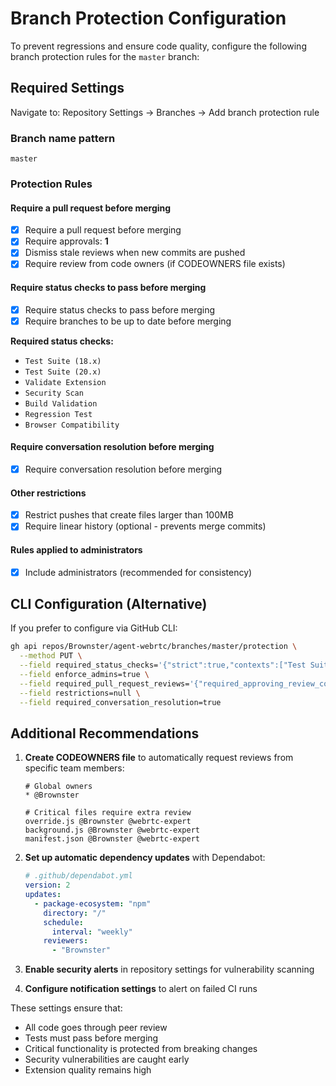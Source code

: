 # Branch Protection Configuration

To prevent regressions and ensure code quality, configure the following branch protection rules for the `master` branch:

## Required Settings

Navigate to: Repository Settings → Branches → Add branch protection rule

### Branch name pattern
```
master
```

### Protection Rules

#### Require a pull request before merging
- [x] Require a pull request before merging
- [x] Require approvals: **1**
- [x] Dismiss stale reviews when new commits are pushed
- [x] Require review from code owners (if CODEOWNERS file exists)

#### Require status checks to pass before merging
- [x] Require status checks to pass before merging
- [x] Require branches to be up to date before merging

**Required status checks:**
- `Test Suite (18.x)`
- `Test Suite (20.x)` 
- `Validate Extension`
- `Security Scan`
- `Build Validation`
- `Regression Test`
- `Browser Compatibility`

#### Require conversation resolution before merging
- [x] Require conversation resolution before merging

#### Other restrictions
- [x] Restrict pushes that create files larger than 100MB
- [x] Require linear history (optional - prevents merge commits)

#### Rules applied to administrators
- [x] Include administrators (recommended for consistency)

## CLI Configuration (Alternative)

If you prefer to configure via GitHub CLI:

```bash
gh api repos/Brownster/agent-webrtc/branches/master/protection \
  --method PUT \
  --field required_status_checks='{"strict":true,"contexts":["Test Suite (18.x)","Test Suite (20.x)","Validate Extension","Security Scan","Build Validation","Regression Test","Browser Compatibility"]}' \
  --field enforce_admins=true \
  --field required_pull_request_reviews='{"required_approving_review_count":1,"dismiss_stale_reviews":true}' \
  --field restrictions=null \
  --field required_conversation_resolution=true
```

## Additional Recommendations

1. **Create CODEOWNERS file** to automatically request reviews from specific team members:
   ```
   # Global owners
   * @Brownster

   # Critical files require extra review
   override.js @Brownster @webrtc-expert
   background.js @Brownster @webrtc-expert
   manifest.json @Brownster @webrtc-expert
   ```

2. **Set up automatic dependency updates** with Dependabot:
   ```yaml
   # .github/dependabot.yml
   version: 2
   updates:
     - package-ecosystem: "npm"
       directory: "/"
       schedule:
         interval: "weekly"
       reviewers:
         - "Brownster"
   ```

3. **Enable security alerts** in repository settings for vulnerability scanning

4. **Configure notification settings** to alert on failed CI runs

These settings ensure that:
- All code goes through peer review
- Tests must pass before merging
- Critical functionality is protected from breaking changes
- Security vulnerabilities are caught early
- Extension quality remains high